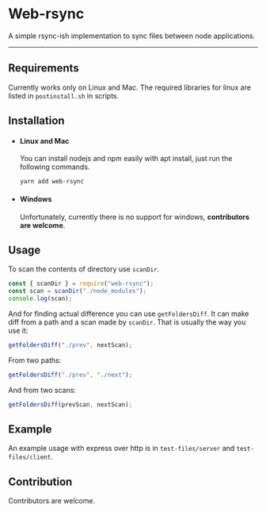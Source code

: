 # Web-rsync

A simple rsync-ish implementation to sync files between node applications.

---

## Requirements

Currently works only on Linux and Mac. The required libraries for linux are listed in `postinstall.sh` in scripts.

## Installation

- #### Linux and Mac

  You can install nodejs and npm easily with apt install, just run the following commands.

      yarn add web-rsync

- #### Windows

  Unfortunately, currently there is no support for windows, **contributors are welcome**.

## Usage

To scan the contents of directory use `scanDir`.

```javascript
const { scanDir } = require("web-rsync");
const scan = scanDir("./node_modules");
console.log(scan);
```

And for finding actual difference you can use `getFoldersDiff`. It can make diff from a path and a scan made by `scanDir`. That is usually the way you use it:

```javascript
getFoldersDiff("./prev", nextScan);
```

From two paths:

```javascript
getFoldersDiff("./prev", "./next");
```

And from two scans:

```javascript
getFoldersDiff(prevScan, nextScan);
```

## Example

An example usage with express over http is in `test-files/server` and `test-files/client`.

## Contribution

Contributors are welcome.
